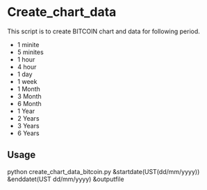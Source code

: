 # Create_chart_data

This script is to create BITCOIN chart and data for following period.


- 1 minite
- 5 minites
- 1 hour
- 4 hour
- 1 day
- 1 week
- 1 Month
- 3 Month
- 6 Month
- 1 Year
- 2 Years
- 3 Years
- 6 Years


## Usage

python create_chart_data_bitcoin.py &startdate(UST(dd/mm/yyyy)) &enddatet(UST dd/mm/yyyy) &outputfile


